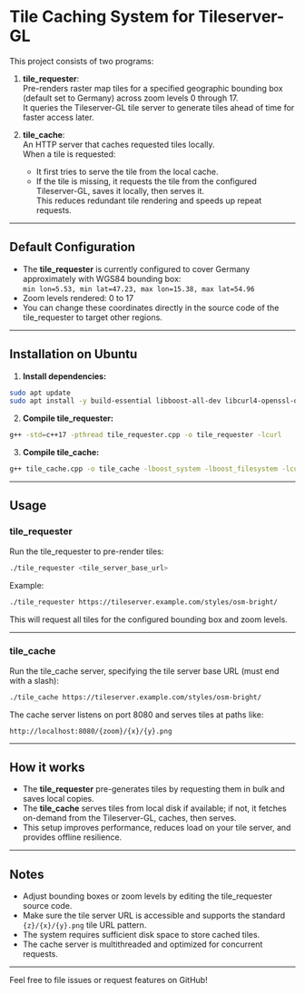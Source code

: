 # Tile Caching System for Tileserver-GL

This project consists of two programs:

1. **tile_requester**:  
   Pre-renders raster map tiles for a specified geographic bounding box (default set to Germany) across zoom levels 0 through 17.  
   It queries the Tileserver-GL tile server to generate tiles ahead of time for faster access later.

2. **tile_cache**:  
   An HTTP server that caches requested tiles locally.  
   When a tile is requested:  
   - It first tries to serve the tile from the local cache.  
   - If the tile is missing, it requests the tile from the configured Tileserver-GL, saves it locally, then serves it.  
   This reduces redundant tile rendering and speeds up repeat requests.

---

## Default Configuration

- The **tile_requester** is currently configured to cover Germany approximately with WGS84 bounding box:  
  `min lon=5.53, min lat=47.23, max lon=15.38, max lat=54.96`  
- Zoom levels rendered: 0 to 17  
- You can change these coordinates directly in the source code of the tile_requester to target other regions.

---

## Installation on Ubuntu

1. **Install dependencies:**

```bash
sudo apt update
sudo apt install -y build-essential libboost-all-dev libcurl4-openssl-dev
````

2. **Compile tile\_requester:**

```bash
g++ -std=c++17 -pthread tile_requester.cpp -o tile_requester -lcurl
```

3. **Compile tile\_cache:**

```bash
g++ tile_cache.cpp -o tile_cache -lboost_system -lboost_filesystem -lcurl -lpthread -std=c++17
```

---

## Usage

### tile\_requester

Run the tile\_requester to pre-render tiles:

```bash
./tile_requester <tile_server_base_url>
```

Example:

```bash
./tile_requester https://tileserver.example.com/styles/osm-bright/
```

This will request all tiles for the configured bounding box and zoom levels.

---

### tile\_cache

Run the tile\_cache server, specifying the tile server base URL (must end with a slash):

```bash
./tile_cache https://tileserver.example.com/styles/osm-bright/
```

The cache server listens on port 8080 and serves tiles at paths like:

```
http://localhost:8080/{zoom}/{x}/{y}.png
```

---

## How it works

* The **tile\_requester** pre-generates tiles by requesting them in bulk and saves local copies.
* The **tile\_cache** serves tiles from local disk if available; if not, it fetches on-demand from the Tileserver-GL, caches, then serves.
* This setup improves performance, reduces load on your tile server, and provides offline resilience.

---

## Notes

* Adjust bounding boxes or zoom levels by editing the tile\_requester source code.
* Make sure the tile server URL is accessible and supports the standard `{z}/{x}/{y}.png` tile URL pattern.
* The system requires sufficient disk space to store cached tiles.
* The cache server is multithreaded and optimized for concurrent requests.

---

Feel free to file issues or request features on GitHub!

